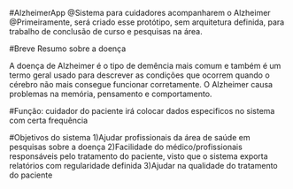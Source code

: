 #AlzheimerApp
 @Sistema para cuidadores acompanharem o Alzheimer
 @Primeiramente, será criado esse protótipo, sem arquitetura definida, para trabalho de conclusão de curso e pesquisas na área.
 
 #Breve Resumo sobre a doença
 
 A doença de Alzheimer é o tipo de demência mais comum e também é um termo geral usado para descrever as condições que ocorrem quando o cérebro não mais consegue funcionar corretamente. O Alzheimer causa problemas na memória, pensamento e comportamento.
 

#Função: cuidador do paciente irá colocar dados especificos no sistema com certa frequência

#Objetivos do sistema
1)Ajudar profissionais da área de saúde em pesquisas sobre a doença
2)Facilidade do médico/profissionais responsáveis pelo tratamento do paciente, visto que o sistema exporta relatórios com regularidade definida
3)Ajudar na qualidade do tratamento do paciente
